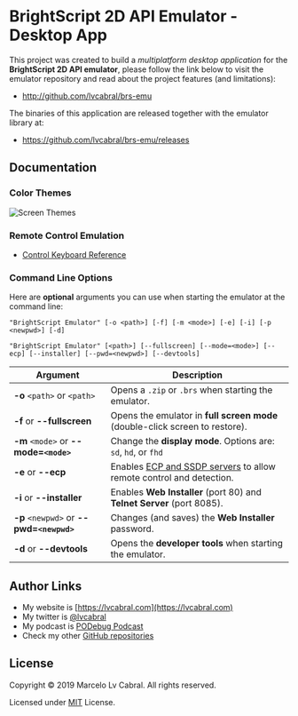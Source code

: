 # BrightScript 2D API Emulator - Desktop App

This project was created to build a _multiplatform desktop application_ for the **BrightScript 2D API emulator**, please follow the link below to visit the emulator repository and read about the project features (and limitations):
- http://github.com/lvcabral/brs-emu

The binaries of this application are released together with the emulator library at:
- https://github.com/lvcabral/brs-emu/releases

## Documentation

### Color Themes
![Screen Themes](/../master/docs/images/screeshot-themes.png?raw=true)

### Remote Control Emulation

* [Control Keyboard Reference](https://github.com/lvcabral/brs-emu-app/blob/master/docs/control-reference.md)

### Command Line Options

Here are **optional** arguments you can use when starting the emulator at the command line:

```
"BrightScript Emulator" [-o <path>] [-f] [-m <mode>] [-e] [-i] [-p <newpwd>] [-d]

"BrightScript Emulator" [<path>] [--fullscreen] [--mode=<mode>] [--ecp] [--installer] [--pwd=<newpwd>] [--devtools]
```

|Argument                                |Description                                                                  |
|----------------------------------------|-----------------------------------------------------------------------------|
|**-o** `<path>` or `<path>`             | Opens  a `.zip` or `.brs` when starting the emulator.                       |
|**-f** or **--fullscreen**             | Opens the emulator in **full screen mode** (double-click screen to restore).|
|**-m** `<mode>` or **--mode=`<mode>`** | Change the **display mode**. Options are: `sd`, `hd`, or `fhd`              |
|**-e** or **--ecp**                     | Enables [ECP and SSDP servers](https://developer.roku.com/en-ca/docs/developer-program/debugging/external-control-api.md) to allow remote control and detection.   |
|**-i** or **--installer**               | Enables **Web Installer** (port 80) and **Telnet Server** (port 8085).     |
|**-p** `<newpwd>` or **--pwd=`<newpwd>`** | Changes (and saves) the **Web Installer** password.                      |
|**-d** or **--devtools**                | Opens the **developer tools** when starting the emulator.                  |

## Author Links
- My website is [https://lvcabral.com](https://lvcabral.com)
- My twitter is [@lvcabral](https://twitter.com/lvcabral)
- My podcast is [PODebug Podcast](http://podebug.com)
- Check my other [GitHub repositories ](https://github.com/lvcabral)

## License

Copyright © 2019 Marcelo Lv Cabral. All rights reserved.

Licensed under [MIT](LICENSE) License.
